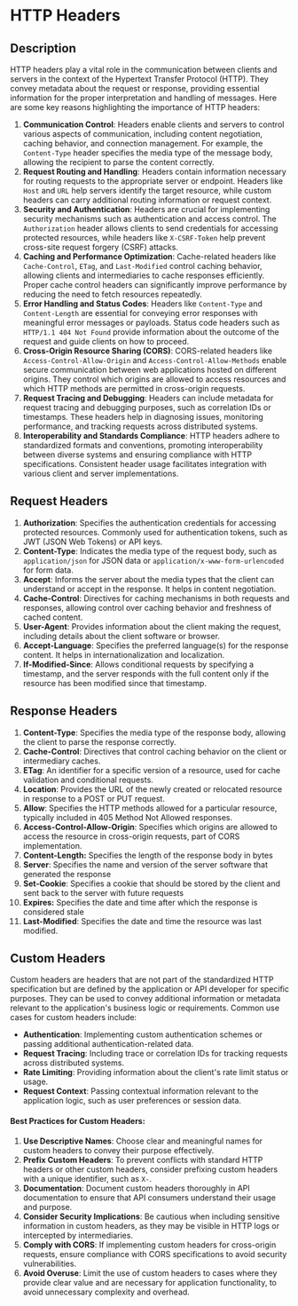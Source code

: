 # HTTP Headers

## Description

HTTP headers play a vital role in the communication between clients and servers in the context of the Hypertext Transfer Protocol (HTTP). They convey metadata about the request or response, providing essential information for the proper interpretation and handling of messages. Here are some key reasons highlighting the importance of HTTP headers:

1. **Communication Control**: Headers enable clients and servers to control various aspects of communication, including content negotiation, caching behavior, and connection management. For example, the `Content-Type` header specifies the media type of the message body, allowing the recipient to parse the content correctly.
2. **Request Routing and Handling**: Headers contain information necessary for routing requests to the appropriate server or endpoint. Headers like `Host` and `URL` help servers identify the target resource, while custom headers can carry additional routing information or request context.
3. **Security and Authentication**: Headers are crucial for implementing security mechanisms such as authentication and access control. The `Authorization` header allows clients to send credentials for accessing protected resources, while headers like `X-CSRF-Token` help prevent cross-site request forgery (CSRF) attacks.
4. **Caching and Performance Optimization**: Cache-related headers like `Cache-Control`, `ETag`, and `Last-Modified` control caching behavior, allowing clients and intermediaries to cache responses efficiently. Proper cache control headers can significantly improve performance by reducing the need to fetch resources repeatedly.
5. **Error Handling and Status Codes**: Headers like `Content-Type` and `Content-Length` are essential for conveying error responses with meaningful error messages or payloads. Status code headers such as `HTTP/1.1 404 Not Found` provide information about the outcome of the request and guide clients on how to proceed.
6. **Cross-Origin Resource Sharing (CORS)**: CORS-related headers like `Access-Control-Allow-Origin` and `Access-Control-Allow-Methods` enable secure communication between web applications hosted on different origins. They control which origins are allowed to access resources and which HTTP methods are permitted in cross-origin requests.
7. **Request Tracing and Debugging**: Headers can include metadata for request tracing and debugging purposes, such as correlation IDs or timestamps. These headers help in diagnosing issues, monitoring performance, and tracking requests across distributed systems.
8. **Interoperability and Standards Compliance**: HTTP headers adhere to standardized formats and conventions, promoting interoperability between diverse systems and ensuring compliance with HTTP specifications. Consistent header usage facilitates integration with various client and server implementations.



## Request Headers

1. **Authorization**: Specifies the authentication credentials for accessing protected resources. Commonly used for authentication tokens, such as JWT (JSON Web Tokens) or API keys.
2. **Content-Type**: Indicates the media type of the request body, such as `application/json` for JSON data or `application/x-www-form-urlencoded` for form data.
3. **Accept**: Informs the server about the media types that the client can understand or accept in the response. It helps in content negotiation.
4. **Cache-Control**: Directives for caching mechanisms in both requests and responses, allowing control over caching behavior and freshness of cached content.
5. **User-Agent**: Provides information about the client making the request, including details about the client software or browser.
6. **Accept-Language**: Specifies the preferred language(s) for the response content. It helps in internationalization and localization.
7. **If-Modified-Since**: Allows conditional requests by specifying a timestamp, and the server responds with the full content only if the resource has been modified since that timestamp.



## Response Headers

1. **Content-Type**: Specifies the media type of the response body, allowing the client to parse the response correctly.
2. **Cache-Control**: Directives that control caching behavior on the client or intermediary caches.
3. **ETag**: An identifier for a specific version of a resource, used for cache validation and conditional requests.
4. **Location**: Provides the URL of the newly created or relocated resource in response to a POST or PUT request.
5. **Allow**: Specifies the HTTP methods allowed for a particular resource, typically included in 405 Method Not Allowed responses.
6. **Access-Control-Allow-Origin**: Specifies which origins are allowed to access the resource in cross-origin requests, part of CORS implementation.
7. **Content-Length:** Specifies the length of the response body in bytes
8. **Server**: Specifies the name and version of the server software that generated the response
9. **Set-Cookie**: Specifies a cookie that should be stored by the client and sent back to the server with future requests
10. **Expires:** Specifies the date and time after which the response is considered stale
11. **Last-Modified**: Specifies the date and time the resource was last modified.



## Custom Headers

Custom headers are headers that are not part of the standardized HTTP specification but are defined by the application or API developer for specific purposes. They can be used to convey additional information or metadata relevant to the application's business logic or requirements. Common use cases for custom headers include:

* **Authentication**: Implementing custom authentication schemes or passing additional authentication-related data.
* **Request Tracing**: Including trace or correlation IDs for tracking requests across distributed systems.
* **Rate Limiting**: Providing information about the client's rate limit status or usage.
* **Request Context**: Passing contextual information relevant to the application logic, such as user preferences or session data.

#### Best Practices for Custom Headers:

1. **Use Descriptive Names**: Choose clear and meaningful names for custom headers to convey their purpose effectively.
2. **Prefix Custom Headers**: To prevent conflicts with standard HTTP headers or other custom headers, consider prefixing custom headers with a unique identifier, such as `X-`.
3. **Documentation**: Document custom headers thoroughly in API documentation to ensure that API consumers understand their usage and purpose.
4. **Consider Security Implications**: Be cautious when including sensitive information in custom headers, as they may be visible in HTTP logs or intercepted by intermediaries.
5. **Comply with CORS**: If implementing custom headers for cross-origin requests, ensure compliance with CORS specifications to avoid security vulnerabilities.
6. **Avoid Overuse**: Limit the use of custom headers to cases where they provide clear value and are necessary for application functionality, to avoid unnecessary complexity and overhead.
